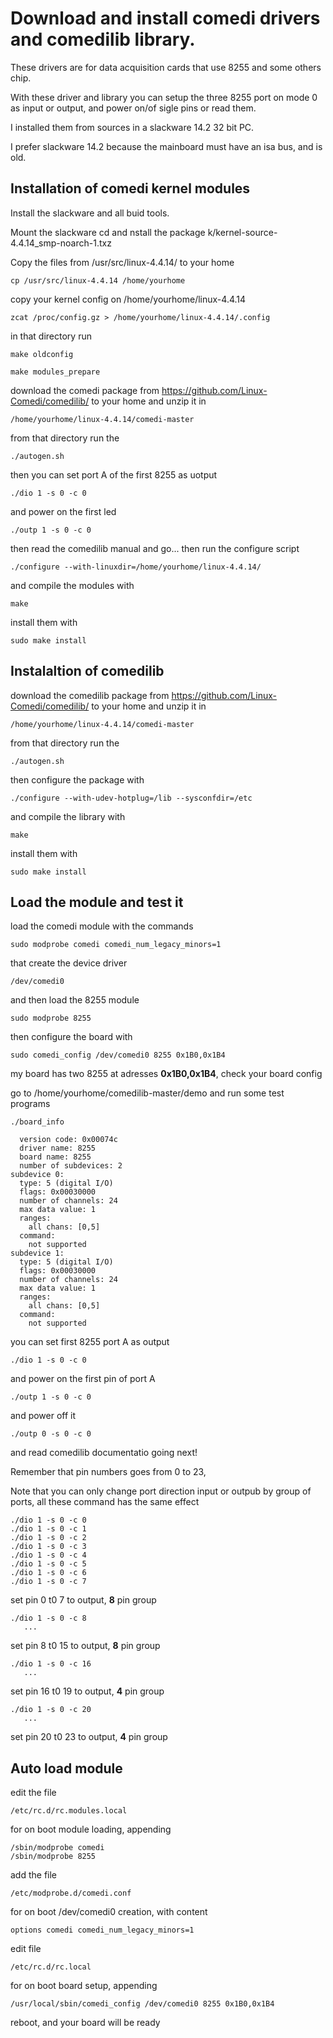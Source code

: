 # Download and install comedi drivers and comedilib library.

These drivers are for data acquisition cards that use 8255 and some others chip.

With these driver and library you can setup the three 8255 port on mode 0 as input or output, and power on/of sigle pins or read them.

I installed them from sources in a slackware 14.2 32 bit PC.

I prefer slackware 14.2 because the mainboard must have an isa bus, and is old.

## Installation of comedi kernel modules

Install the slackware and all buid tools.

Mount the slackware cd and nstall the package k/kernel-source-4.4.14_smp-noarch-1.txz

Copy the files from /usr/src/linux-4.4.14/ to your home

```cp /usr/src/linux-4.4.14 /home/yourhome```

copy your kernel config on /home/yourhome/linux-4.4.14

```zcat /proc/config.gz > /home/yourhome/linux-4.4.14/.config```

in that directory run

```make oldconfig```

```make modules_prepare```

download the comedi package from https://github.com/Linux-Comedi/comedilib/ to your home and unzip it in

```/home/yourhome/linux-4.4.14/comedi-master```

from that directory run the

```./autogen.sh```

then you can set port A of the first 8255 as uotput

```./dio 1 -s 0 -c 0```

and power on the first led

```./outp 1 -s 0 -c 0```

then read the comedilib manual and go...
then run the configure script

```./configure --with-linuxdir=/home/yourhome/linux-4.4.14/```

and compile the modules with

```make```

install them with

```sudo make install```

## Instalaltion of comedilib

download the comedilib package from https://github.com/Linux-Comedi/comedilib/ to your home and unzip it in

```/home/yourhome/linux-4.4.14/comedi-master```

from that directory run the

```./autogen.sh```

then configure the package with

```./configure --with-udev-hotplug=/lib --sysconfdir=/etc```

and compile the library with

```make```

install them with

```sudo make install```

## Load the module and test it

load the comedi module with the commands

```sudo modprobe comedi comedi_num_legacy_minors=1```

that create the device driver

```/dev/comedi0```

and then load the 8255 module

```sudo modprobe 8255```

then configure the board with

```sudo comedi_config /dev/comedi0 8255 0x1B0,0x1B4```

my board has two 8255 at adresses **0x1B0,0x1B4**, check your board config

go to /home/yourhome/comedilib-master/demo and run some test programs

```./board_info```

```overall info:
  version code: 0x00074c
  driver name: 8255
  board name: 8255
  number of subdevices: 2
subdevice 0:
  type: 5 (digital I/O)
  flags: 0x00030000
  number of channels: 24
  max data value: 1
  ranges:
    all chans: [0,5]
  command:
    not supported
subdevice 1:
  type: 5 (digital I/O)
  flags: 0x00030000
  number of channels: 24
  max data value: 1
  ranges:
    all chans: [0,5]
  command:
    not supported
```

you can set first 8255 port A as output

```./dio 1 -s 0 -c 0```

and power on the first pin of port A
 
```./outp 1 -s 0 -c 0```

and power off it

```./outp 0 -s 0 -c 0```

and read comedilib documentatio going next!

Remember that pin numbers goes from 0 to 23, 

Note that you can only change port direction input or outpub by group of ports, all these command has the same effect

```
./dio 1 -s 0 -c 0
./dio 1 -s 0 -c 1
./dio 1 -s 0 -c 2
./dio 1 -s 0 -c 3
./dio 1 -s 0 -c 4
./dio 1 -s 0 -c 5
./dio 1 -s 0 -c 6
./dio 1 -s 0 -c 7
```

set pin 0 t0 7 to output, **8** pin group

```
./dio 1 -s 0 -c 8
   ...
   ```

set pin 8 t0 15 to output, **8** pin group

```
./dio 1 -s 0 -c 16
   ...
   ```

set pin 16 t0 19 to output, **4** pin group

```
./dio 1 -s 0 -c 20
   ...
   ```

set pin 20 t0 23 to output, **4** pin group

## Auto load module

edit the file

```/etc/rc.d/rc.modules.local```

for on boot module loading, appending

```
/sbin/modprobe comedi
/sbin/modprobe 8255
```

add the file

```/etc/modprobe.d/comedi.conf```

for on boot /dev/comedi0 creation, with content

```options comedi comedi_num_legacy_minors=1```

edit file

```/etc/rc.d/rc.local```

for on boot board setup, appending

```/usr/local/sbin/comedi_config /dev/comedi0 8255 0x1B0,0x1B4```

reboot, and your board will be ready
